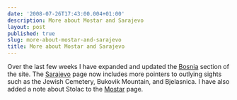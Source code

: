 ```yaml
---
date: '2008-07-26T17:43:00.004+01:00'
description: More about Mostar and Sarajevo
layout: post
published: true
slug: more-about-mostar-and-sarajevo
title: More about Mostar and Sarajevo
---
```


Over the last few weeks I have expanded and updated the <a href="http://www.balkanology.com/bosnia/index.html">Bosnia</a> section of the site. The <a href="http://www.balkanology.com/bosnia/article_sarajevo.html">Sarajevo</a> page now includes more pointers to outlying sights such as the Jewish Cemetery, Bukovik Mountain, and Bjelasnica. I have also added a note about Stolac to the <a href="http://www.balkanology.com/bosnia/article_mostar.html">Mostar</a> page.